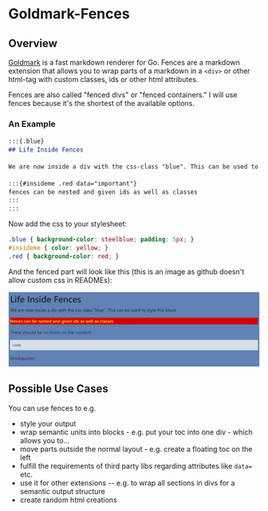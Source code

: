 # Goldmark-Fences

## Overview

[Goldmark](github.com/yuin/goldmark) is a fast markdown renderer for Go. Fences are a markdown extension that allows you to wrap parts of a markdown in a `<div>` or other html-tag with custom classes, ids or other html attributes.

Fences are also called "fenced divs" or "fenced containers." I will use fences because it's the shortest of the available options.

### An Example

```markdown
:::{.blue}
## Life Inside Fences

We are now inside a div with the css-class "blue". This can be used to style this block

:::{#insideme .red data="important"}
fences can be nested and given ids as well as classes
:::
:::
```

Now add the css to your stylesheet:

```css
.blue { background-color: steelblue; padding: 5px; }
#insideme { color: yellow; }
.red { background-color: red; }
```

And the fenced part will look like this (this is an image as github doesn't allow custom css in READMEs):

![](assets/Screenshot%202022-10-14%20001453.png)

## Possible Use Cases

You can use fences to e.g.

* style your output
* wrap semantic units into blocks - e.g. put your toc into one div - which allows you to...
* move parts outside the normal layout - e.g. create a floating toc on the left
* fulfill the requirements of third party libs regarding attributes like `data=` etc.
* use it for other extensions -- e.g. to wrap all sections in divs for a semantic output structure
* create random html creations
